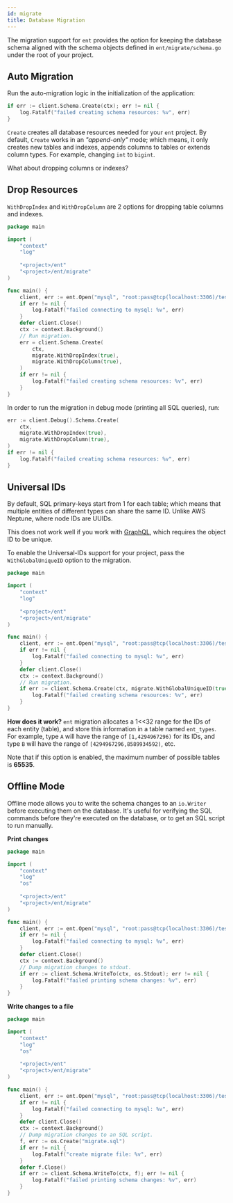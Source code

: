 ```yaml
---
id: migrate
title: Database Migration
---
```


The migration support for `ent` provides the option for keeping the database schema
aligned with the schema objects defined in `ent/migrate/schema.go` under the root of your project.

## Auto Migration

Run the auto-migration logic in the initialization of the application:

```go
if err := client.Schema.Create(ctx); err != nil {
	log.Fatalf("failed creating schema resources: %v", err)
}
```

`Create` creates all database resources needed for your `ent` project. By default, `Create` works
in an *"append-only"* mode; which means, it only creates new tables and indexes, appends columns to tables or 
extends column types. For example, changing `int` to `bigint`.

What about dropping columns or indexes?

## Drop Resources

`WithDropIndex` and `WithDropColumn` are 2 options for dropping table columns and indexes.

```go
package main

import (
	"context"
	"log"
	
	"<project>/ent"
	"<project>/ent/migrate"
)

func main() {
	client, err := ent.Open("mysql", "root:pass@tcp(localhost:3306)/test")
	if err != nil {
		log.Fatalf("failed connecting to mysql: %v", err)
	}
	defer client.Close()
	ctx := context.Background()
	// Run migration.
	err = client.Schema.Create(
		ctx, 
		migrate.WithDropIndex(true),
		migrate.WithDropColumn(true), 
	)
	if err != nil {
		log.Fatalf("failed creating schema resources: %v", err)
	}
}
```

In order to run the migration in debug mode (printing all SQL queries), run:

```go
err := client.Debug().Schema.Create(
	ctx, 
	migrate.WithDropIndex(true),
	migrate.WithDropColumn(true),
)
if err != nil {
	log.Fatalf("failed creating schema resources: %v", err)
}
```

## Universal IDs

By default, SQL primary-keys start from 1 for each table; which means that multiple entities of different types
can share the same ID. Unlike AWS Neptune, where node IDs are UUIDs.

This does not work well if you work with [GraphQL](https://graphql.org/learn/schema/#scalar-types), which requires
the object ID to be unique.

To enable the Universal-IDs support for your project, pass the `WithGlobalUniqueID` option to the migration.

```go
package main

import (
	"context"
	"log"
	
	"<project>/ent"
	"<project>/ent/migrate"
)

func main() {
	client, err := ent.Open("mysql", "root:pass@tcp(localhost:3306)/test")
	if err != nil {
		log.Fatalf("failed connecting to mysql: %v", err)
	}
	defer client.Close()
	ctx := context.Background()
	// Run migration.
	if err := client.Schema.Create(ctx, migrate.WithGlobalUniqueID(true)); err != nil {
		log.Fatalf("failed creating schema resources: %v", err)
	}
}
```

**How does it work?** `ent` migration allocates a 1<<32 range for the IDs of each entity (table),
and store this information in a table named `ent_types`. For example, type `A` will have the range
of `[1,4294967296)` for its IDs, and type `B` will have the range of `[4294967296,8589934592)`, etc.

Note that if this option is enabled, the maximum number of possible tables is **65535**. 

## Offline Mode

Offline mode allows you to write the schema changes to an `io.Writer` before executing them on the database.
It's useful for verifying the SQL commands before they're executed on the database, or to get an SQL script
to run manually. 

**Print changes**
```go
package main

import (
	"context"
	"log"
	"os"
	
	"<project>/ent"
	"<project>/ent/migrate"
)

func main() {
	client, err := ent.Open("mysql", "root:pass@tcp(localhost:3306)/test")
	if err != nil {
		log.Fatalf("failed connecting to mysql: %v", err)
	}
	defer client.Close()
	ctx := context.Background()
	// Dump migration changes to stdout.
	if err := client.Schema.WriteTo(ctx, os.Stdout); err != nil {
		log.Fatalf("failed printing schema changes: %v", err)
	}
}
```

**Write changes to a file**
```go
package main

import (
	"context"
	"log"
	"os"
	
	"<project>/ent"
	"<project>/ent/migrate"
)

func main() {
	client, err := ent.Open("mysql", "root:pass@tcp(localhost:3306)/test")
	if err != nil {
		log.Fatalf("failed connecting to mysql: %v", err)
	}
	defer client.Close()
	ctx := context.Background()
	// Dump migration changes to an SQL script.
	f, err := os.Create("migrate.sql")
	if err != nil {
		log.Fatalf("create migrate file: %v", err)
	}
	defer f.Close()
	if err := client.Schema.WriteTo(ctx, f); err != nil {
		log.Fatalf("failed printing schema changes: %v", err)
	}
}
```
